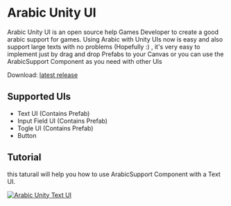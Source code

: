 # Arabic Unity UI
Arabic Unity UI is an open source help Games Developer to create a good arabic support for games.
Using Arabic with Unity UIs now is easy and also support large texts with no problems (Hopefully :) , it's very easy to implement just by drag and drop Prefabs to your Canvas or you can use the ArabicSupport Component as you need with other UIs

Download: [latest release](https://github.com/AbdullahAlimam/Arabic-Support-for-Unity-UI/releases)

Supported UIs
-------

* Text UI (Contains Prefab)
* Input Field UI (Contains Prefab)
* Togle UI (Contains Prefab)
* Button 

Tutorial
-------

this taturail will help you how to use ArabicSupport Component with a Text UI.

[![Arabic Unity Text UI](https://img.youtube.com/vi/senKV2CdH6Y/0.jpg)](https://www.youtube.com/watch?v=senKV2CdH6Y)
